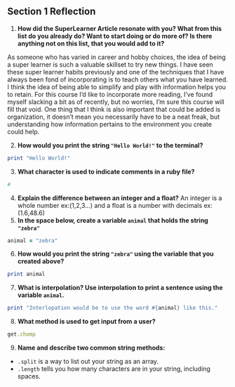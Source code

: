 ## Section 1 Reflection

1. **How did the SuperLearner Article resonate with you? What from this list do you already do? Want to start doing or do more of? Is there anything not on this list, that you would add to it?**

As someone who has varied in career and hobby choices, the idea of being a super learner is such a valuable skillset to try new things. I have seen these super learner habits previously and one of the techniques that I have always been fond of incorporating is to teach others what you have learned. I think the idea of being able to simplify and play with information helps you to retain. For this course I’d like to incorporate more reading, I’ve found myself slacking a bit as of recently, but no worries, I’m sure this course will fill that void. One thing that I think is also important that could be added is organization, it doesn’t mean you necessarily have to be a neat freak, but understanding how information pertains to the environment you create could help.

2. **How would you print the string `"Hello World!"` to the terminal?**  
```ruby
print "Hello World!"
```
3. **What character is used to indicate comments in a ruby file?**
```ruby
#
```
4. **Explain the difference between an integer and a float?** An integer is a whole number ex:(1,2,3...) and a float is a number with decimals ex:(1.6,48.6)
5. **In the space below, create a variable `animal` that holds the string `"zebra"`**
```ruby
animal = "zebra"
```
6. **How would you print the string `"zebra"` using the variable that you created above?**
```ruby
print animal
```
7. **What is interpolation? Use interpolation to print a sentence using the variable `animal`.**
```ruby
print "Interlopation would be to use the word #{animal} like this."
```
8. **What method is used to get input from a user?**
```ruby
get.chomp
```
9. **Name and describe two common string methods:**
- `.split` is a way to list out your string as an array.
- `.length` tells you how many characters are in your string, including spaces.
